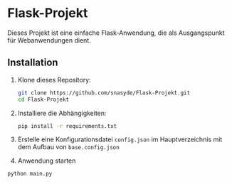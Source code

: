 # Flask-Projekt

Dieses Projekt ist eine einfache Flask-Anwendung, die als Ausgangspunkt für Webanwendungen dient.

## Installation

1. Klone dieses Repository:
   ```bash
   git clone https://github.com/snasyde/Flask-Projekt.git
   cd Flask-Projekt

2. Installiere die Abhängigkeiten:
   ```bash
   pip install -r requirements.txt

3. Erstelle eine Konfigurationsdatei `config.json` im Hauptverzeichnis mit dem Aufbau von `base.config.json`

4. Anwendung starten
```python
python main.py
